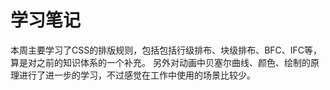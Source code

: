 # 学习笔记

本周主要学习了CSS的排版规则，包括包括行级排布、块级排布、BFC、IFC等，算是对之前的知识体系的一个补充。
另外对动画中贝塞尔曲线、颜色、绘制的原理进行了进一步的学习，不过感觉在工作中使用的场景比较少。